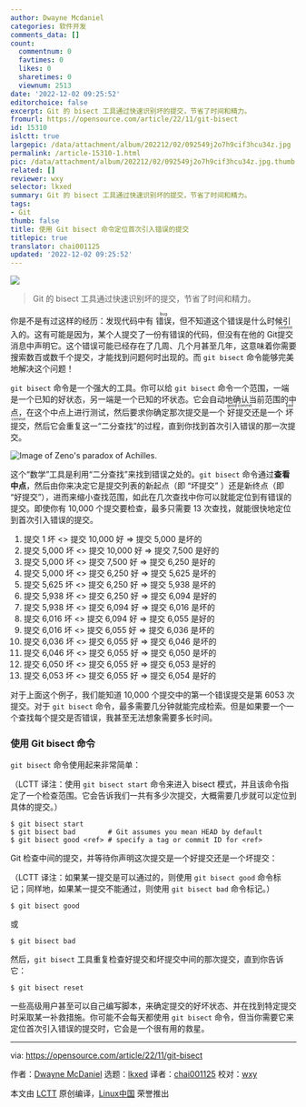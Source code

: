 ```yaml
---
author: Dwayne Mcdaniel
categories: 软件开发
comments_data: []
count:
  commentnum: 0
  favtimes: 0
  likes: 0
  sharetimes: 0
  viewnum: 2513
date: '2022-12-02 09:25:52'
editorchoice: false
excerpt: Git 的 bisect 工具通过快速识别坏的提交，节省了时间和精力。
fromurl: https://opensource.com/article/22/11/git-bisect
id: 15310
islctt: true
largepic: /data/attachment/album/202212/02/092549j2o7h9cif3hcu34z.jpg
permalink: /article-15310-1.html
pic: /data/attachment/album/202212/02/092549j2o7h9cif3hcu34z.jpg.thumb.jpg
related: []
reviewer: wxy
selector: lkxed
summary: Git 的 bisect 工具通过快速识别坏的提交，节省了时间和精力。
tags:
- Git
thumb: false
title: 使用 Git bisect 命令定位首次引入错误的提交
titlepic: true
translator: chai001125
updated: '2022-12-02 09:25:52'
---
```


![](/data/attachment/album/202212/02/092549j2o7h9cif3hcu34z.jpg)



> 
> Git 的 bisect 工具通过快速识别坏的提交，节省了时间和精力。
> 
> 
> 


你是不是有过这样的经历：发现代码中有 <ruby> 错误 <rt>  bug </rt></ruby>，但不知道这个错误是什么时候引入的。这有可能是因为，某个人提交了一份有错误的代码，但没有在他的 Git <ruby> 提交 <rt>  commit </rt></ruby> 消息中声明它。这个错误可能已经存在了几周、几个月甚至几年，这意味着你需要搜索数百或数千个提交，才能找到问题何时出现的。而 `git bisect` 命令能够完美地解决这个问题！


`git bisect` 命令是一个强大的工具。你可以给 `git bisect` 命令一个范围，一端是一个已知的好状态，另一端是一个已知的坏状态。它会自动地确认当前范围的中点，在这个中点上进行测试，然后要求你确定那次提交是一个 <ruby> 好提交 <rt>  good commit </rt></ruby> 还是一个 <ruby> 坏提交 <rt>  bad commit </rt></ruby>，然后它会重复这一“二分查找”的过程，直到你找到首次引入错误的那一次提交。


![Image of Zeno's paradox of Achilles.](/data/attachment/album/202212/02/092553nxio349j8ii9aa9f.png)


这个“数学”工具是利用“二分查找”来找到错误之处的。`git bisect` 命令通过**查看中点**，然后由你来决定它是提交列表的新起点（即 “坏提交” ）还是新终点（即 “好提交”），进而来缩小查找范围，如此在几次查找中你可以就能定位到有错误的提交。即使你有 10,000 个提交要检查，最多只需要 13 次查找，就能很快地定位到首次引入错误的提交。


1. 提交 1 坏 <> 提交 10,000 好 => 提交 5,000 是坏的
2. 提交 5,000 坏 <> 提交 10,000 好 => 提交 7,500 是好的
3. 提交 5,000 坏 <> 提交 7,500 好 => 提交 6,250 是好的
4. 提交 5,000 坏 <> 提交 6,250 好 => 提交 5,625 是坏的
5. 提交 5,625 坏 <> 提交 6,250 好 => 提交 5,938 是坏的
6. 提交 5,938 坏 <> 提交 6,250 好 => 提交 6,094 是好的
7. 提交 5,938 坏 <> 提交 6,094 好 => 提交 6,016 是坏的
8. 提交 6,016 坏 <> 提交 6,094 好 => 提交 6,055 是好的
9. 提交 6,016 坏 <> 提交 6,055 好 => 提交 6,036 是坏的
10. 提交 6,036 坏 <> 提交 6,055 好 => 提交 6,046 是坏的
11. 提交 6,046 坏 <> 提交 6,055 好 => 提交 6,050 是坏的
12. 提交 6,050 坏 <> 提交 6,055 好 => 提交 6,053 是好的
13. 提交 6,053 坏 <> 提交 6,055 好 => 提交 6,054 是好的


对于上面这个例子，我们能知道 10,000 个提交中的第一个错误提交是第 6053 次提交。对于 `git bisect` 命令，最多需要几分钟就能完成检索。但是如果要一个一个查找每个提交是否错误，我甚至无法想象需要多长时间。


### 使用 Git bisect 命令


`git bisect` 命令使用起来非常简单：


（LCTT 译注：使用 `git bisect start` 命令来进入 bisect 模式，并且该命令指定了一个检查范围。它会告诉我们一共有多少次提交，大概需要几步就可以定位到具体的提交。）



```
$ git bisect start
$ git bisect bad        # Git assumes you mean HEAD by default
$ git bisect good <ref> # specify a tag or commit ID for <ref>

```

Git 检查中间的提交，并等待你声明这次提交是一个好提交还是一个坏提交：


（LCTT 译注：如果某一提交是可以通过的，则使用 `git bisect good` 命令标记；同样地，如果某一提交不能通过，则使用 `git bisect bad` 命令标记。）



```
$ git bisect good

```

或



```
$ git bisect bad

```

然后，`git bisect` 工具重复检查好提交和坏提交中间的那次提交，直到你告诉它：



```
$ git bisect reset

```

一些高级用户甚至可以自己编写脚本，来确定提交的好坏状态、并在找到特定提交时采取某一补救措施。你可能不会每天都使用 `git bisect` 命令，但当你需要它来定位首次引入错误的提交时，它会是一个很有用的救星。




---


via: <https://opensource.com/article/22/11/git-bisect>


作者：[Dwayne McDaniel](https://opensource.com/users/dwaynemcdaniel) 选题：[lkxed](https://github.com/lkxed) 译者：[chai001125](https://github.com/chai001125) 校对：[wxy](https://github.com/wxy)


本文由 [LCTT](https://github.com/LCTT/TranslateProject) 原创编译，[Linux中国](https://linux.cn/) 荣誉推出